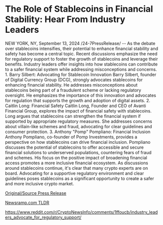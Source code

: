 # The Role of Stablecoins in Financial Stability: Hear From Industry Leaders

NEW YORK, NY, September 13, 2024 /24-7PressRelease/ -- As the debate over stablecoins intensifies, their potential to enhance financial stability and safety has become a central topic. Recent discussions emphasize the need for regulatory support to foster the growth of stablecoins and leverage their benefits. Industry leaders offer insights into how stablecoins can contribute to a safer financial system while addressing misconceptions and concerns.   1.	Barry Silbert: Advocating for Stablecoin Innovation  Barry Silbert, founder of Digital Currency Group (DCG), strongly advocates stablecoins for enhancing financial stability. He addresses misconceptions about stablecoins being part of a fraudulent scheme or lacking regulatory oversight. He emphasizes the importance of this innovation and advocates for regulation that supports the growth and adoption of digital assets.   2.	Caitlin Long: Financial Safety  Caitlin Long, Founder and CEO of Avanti Financial Group, explores the impact of financial safety with stablecoins. Long argues that stablecoins can strengthen the financial system if supported by appropriate regulatory measures. She addresses concerns about villain-like schemes and fraud, advocating for clear guidelines and consumer protection.   3.	Anthony "Pomp" Pompliano: Financial Inclusion   Anthony Pompliano, co-founder of Pomp Investments, provides a perspective on how stablecoins can drive financial inclusion. Pompliano discusses the potential of stablecoins to offer accessible and secure financial solutions to underserved populations, countering fears of fraud and schemes. His focus on the positive impact of broadening financial access promotes a more inclusive financial ecosystem.   As discussions around stablecoins continue, it's clear that many crypto experts are on board. Advocating for a supportive regulatory environment and clear guidelines poses stablecoins as a significant opportunity to create a safer and more inclusive crypto market. 

[Original/Source Press Release](https://www.24-7pressrelease.com/press-release/514277/the-role-of-stablecoins-in-financial-stability-hear-from-industry-leaders)
                    

[Newsramp.com TLDR](None) 

https://www.reddit.com/r/CryptoNewsInfo/comments/1ffoucb/industry_leaders_advocate_for_regulatory_support/